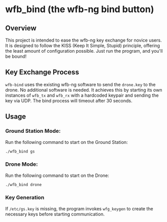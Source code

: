 # wfb_bind (the wfb-ng bind button)

## Overview

This project is intended to ease the wfb-ng key exchange for novice users. It is designed to follow the KISS (Keep It Simple, Stupid) principle, offering the least amount of configuration possible. Just run the program, and you'll be bound!


## Key Exchange Process

`wfb-bind` uses the existing wfb-ng software to send the `drone.key` to the drone. No additional software is needed. It achieves this by starting its own instances of `wfb_tx` and `wfb_rx` with a hardcoded keypair and sending the key via UDP. The bind process will timeout after 30 seconds.

## Usage

### Ground Station Mode:
Run the following command to start on the Ground Station:
```bash
./wfb_bind gs
```

### Drone Mode:
Run the following command to start on the Drone:
```bash
./wfb_bind drone
```

### Key Generation
If `/etc/gs.key` is missing, the program invokes `wfg_keygen` to create the necessary keys before starting communication.